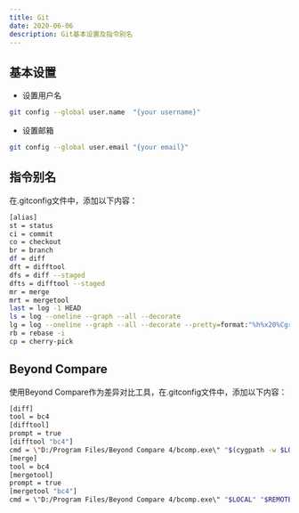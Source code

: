 ```yaml
---
title: Git
date: 2020-06-06
description: Git基本设置及指令别名
---
```


## 基本设置

- 设置用户名

```bash
git config --global user.name  "{your username}"
```

- 设置邮箱

```bash
git config --global user.email "{your email}"
```


## 指令别名

在.gitconfig文件中，添加以下内容：

```bash
[alias]
st = status
ci = commit
co = checkout
br = branch
df = diff
dft = difftool
dfs = diff --staged
dfts = difftool --staged
mr = merge
mrt = mergetool
last = log -1 HEAD
ls = log --oneline --graph --all --decorate
lg = log --oneline --graph --all --decorate --pretty=format:"%h%x20%Cgreen%d%x20%Cred%an%x20%C(yellow)%ad%x20%Creset%s" --full-history --date=short
rb = rebase -i
cp = cherry-pick
```


## Beyond Compare

使用Beyond Compare作为差异对比工具，在.gitconfig文件中，添加以下内容：

```bash
[diff]
tool = bc4
[difftool]
prompt = true
[difftool "bc4"]
cmd = \"D:/Program Files/Beyond Compare 4/bcomp.exe\" "$(cygpath -w $LOCAL)" "$REMOTE" # Beyond Compare安装路径
[merge]
tool = bc4
[mergetool]
prompt = true
[mergetool "bc4"]
cmd = \"D:/Program Files/Beyond Compare 4/bcomp.exe\" "$LOCAL" "$REMOTE" "$BASE" "$MERGED" # Beyond Compare安装路径
```
